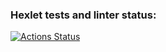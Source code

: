 ### Hexlet tests and linter status:
[![Actions Status](https://github.com/steshi/frontend-project-lvl4/workflows/hexlet-check/badge.svg)](https://github.com/steshi/frontend-project-lvl4/actions)